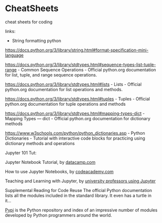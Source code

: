 # CheatSheets
cheat sheets for coding 

links:

* String formatting python

https://docs.python.org/3/library/string.html#format-specification-mini-language

https://docs.python.org/3/library/stdtypes.html#sequence-types-list-tuple-range - Common Sequence Operations - Official python.org documentation for list, tuple, and range sequence operations.

https://docs.python.org/3/library/stdtypes.html#lists - Lists - Official python.org documentation for list operations and methods.

https://docs.python.org/3/library/stdtypes.html#tuples - Tuples - Official python.org documentation for tuple operations and methods  

https://docs.python.org/3/library/stdtypes.html#mapping-types-dict - Mapping Types — dict - Official python.org documentation for dictionary methods

https://www.w3schools.com/python/python_dictionaries.asp - Python Dictionaries - Tutorial with interactive code blocks for practicing using dictionary methods and operations  

Jupyter 101 Tut:

Jupyter Notebook Tutorial, by [datacamp.com](https://www.datacamp.com/community/tutorials/tutorial-jupyter-notebook) 

How to use Jupyter Notebooks, by [codeacademy.com](https://www.codecademy.com/articles/how-to-use-jupyter-notebooks)

Teaching and Learning with Jupyter, by [university professors using Jupyter](https://jupyter4edu.github.io/jupyter-edu-book/)


Supplemental Reading for Code Reuse
The official Python documentation lists all the modules included in the standard library. It even has a turtle in it... 

[Pypi](https://pypi.org/) is the Python repository and index of an impressive number of modules developed by Python programmers around the world. 
